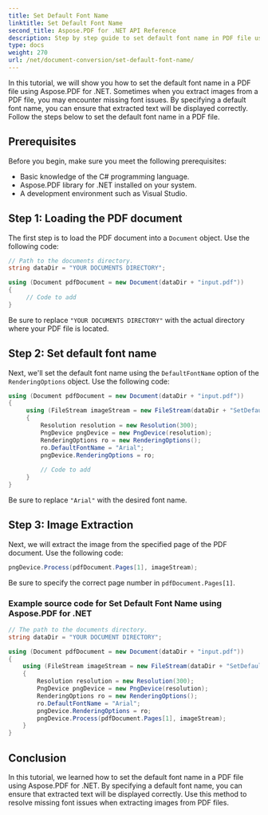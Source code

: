 ```yaml
---
title: Set Default Font Name
linktitle: Set Default Font Name
second_title: Aspose.PDF for .NET API Reference
description: Step by step guide to set default font name in PDF file using Aspose.PDF for .NET.
type: docs
weight: 270
url: /net/document-conversion/set-default-font-name/
---
```


In this tutorial, we will show you how to set the default font name in a PDF file using Aspose.PDF for .NET. Sometimes when you extract images from a PDF file, you may encounter missing font issues. By specifying a default font name, you can ensure that extracted text will be displayed correctly. Follow the steps below to set the default font name in a PDF file.

## Prerequisites
Before you begin, make sure you meet the following prerequisites:

- Basic knowledge of the C# programming language.
- Aspose.PDF library for .NET installed on your system.
- A development environment such as Visual Studio.

## Step 1: Loading the PDF document
The first step is to load the PDF document into a `Document` object. Use the following code:

```csharp
// Path to the documents directory.
string dataDir = "YOUR DOCUMENTS DIRECTORY";

using (Document pdfDocument = new Document(dataDir + "input.pdf"))
{
     // Code to add
}
```

Be sure to replace `"YOUR DOCUMENTS DIRECTORY"` with the actual directory where your PDF file is located.

## Step 2: Set default font name
Next, we'll set the default font name using the `DefaultFontName` option of the `RenderingOptions` object. Use the following code:

```csharp
using (Document pdfDocument = new Document(dataDir + "input.pdf"))
{
     using (FileStream imageStream = new FileStream(dataDir + "SetDefaultFontName.png", FileMode.Create))
     {
         Resolution resolution = new Resolution(300);
         PngDevice pngDevice = new PngDevice(resolution);
         RenderingOptions ro = new RenderingOptions();
         ro.DefaultFontName = "Arial";
         pngDevice.RenderingOptions = ro;
        
         // Code to add
     }
}
```

Be sure to replace `"Arial"` with the desired font name.

## Step 3: Image Extraction
Next, we will extract the image from the specified page of the PDF document. Use the following code:

```csharp
pngDevice.Process(pdfDocument.Pages[1], imageStream);
```

Be sure to specify the correct page number in `pdfDocument.Pages[1]`.

### Example source code for Set Default Font Name using Aspose.PDF for .NET

```csharp
// The path to the documents directory.
string dataDir = "YOUR DOCUMENT DIRECTORY";

using (Document pdfDocument = new Document(dataDir + "input.pdf"))
{
	using (FileStream imageStream = new FileStream(dataDir + "SetDefaultFontName.png", FileMode.Create))
	{
		Resolution resolution = new Resolution(300);
		PngDevice pngDevice = new PngDevice(resolution);
		RenderingOptions ro = new RenderingOptions();
		ro.DefaultFontName = "Arial";
		pngDevice.RenderingOptions = ro;
		pngDevice.Process(pdfDocument.Pages[1], imageStream);
	}
}
```

## Conclusion
In this tutorial, we learned how to set the default font name in a PDF file using Aspose.PDF for .NET. By specifying a default font name, you can ensure that extracted text will be displayed correctly. Use this method to resolve missing font issues when extracting images from PDF files.
